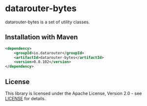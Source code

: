 # datarouter-bytes

datarouter-bytes is a set of utility classes.

## Installation with Maven

```xml
<dependency>
	<groupId>io.datarouter</groupId>
	<artifactId>datarouter-bytes</artifactId>
	<version>0.0.102</version>
</dependency>
```

## License

This library is licensed under the Apache License, Version 2.0 - see [LICENSE](../LICENSE) for details.
